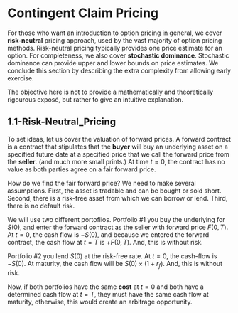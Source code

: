 # Contingent Claim Pricing
For those who want an introduction to option pricing in general, we cover **risk-neutral** pricing approach, used by the vast majority of option pricing methods. Risk-neutral pricing typically provides one price estimate for an option.
For completeness, we also cover **stochastic dominance**. Stochastic dominance can provide upper and lower bounds on price estimates. We conclude this section by describing the extra complexity from allowing early exercise.

The objective here is not to provide a mathematically and theoretically rigourous exposé, but rather to give an intuitive explanation.


## 1.1-Risk-Neutral_Pricing
To set ideas, let us cover the valuation of forward prices. A forward contract is a contract that stipulates that the **buyer** will buy an underlying asset on a specified future date at a specified price that we call the forward price from the **seller**. (and much more small prints.) At time $t=0$, the contract has no value as both parties agree on a fair forward price.

How do we find the fair forward price? We need to make several assumptions. First, the asset is tradable and can be bought or sold short. Second, there is a risk-free asset from which we can borrow or lend. Third, there is no default risk.

<!-- The idea is simple. The buyer want to buy the underlying asset, but only at a future date. So, the **market maker** will borrow enough money to buy the asset at today's price and will write his name as the seller on the forward contract. At maturity, the seller will sell the underlying asset at the forward price. If the price is too low, the buyer is happy, but the seller will not have enough money to pay back the loan he took. If the price is too high, the seller is happy, but the buyer will prefer to borrow the money and buy the asset himself.

So, what is the fair forward price? It is simply the price of the asset today, plus the cost of borrowing until the maturity of the contract. This is what leads to the Cost-of-Carry method. The cost of bowwing money to buy the underlying asset and **carry** it until maturity. -->

We will use two different portoflios.
Portfolio \#1 you buy the underlying for $S(0)$, and enter the forward contract as the seller with forward price $F(0,T)$.
At $t=0$, the cash flow is $-S(0)$, and because we entered the forward contract, the cash flow at $t=T$ is $+F(0,T)$. And, this is without risk.

Portfolio \#2 you lend $S(0)$ at the risk-free rate. At $t=0$, the cash-flow is $-S(0)$. At maturity, the cash flow will be $S(0) \times (1+r_f)$. And, this is without risk.

Now, if both portfolios have the same **cost** at $t=0$ and both have a determined cash flow at $t=T$, they must have the same cash flow at maturity, otherwise, this would create an arbitrage opportunity.

